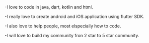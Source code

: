 -I love to code in java, dart, kotlin and html. <p>-I really love to create android and iOS application using flutter SDK.</p><p>-I also love to help people, most elspecially how to code.</p><p>-I will love to build my community fron 2 star to 5 star community.</p>
